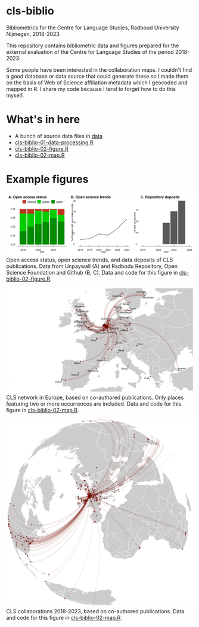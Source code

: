 # cls-biblio
Bibliometrics for the Centre for Language Studies, Radboud University Nijmegen, 2018-2023

This repository contains bibliometric data and figures prepared for the external evaluation of the Centre for Language Studies of the period 2018-2023.

Some people have been interested in the collaboration maps. I couldn't find a good database or data source that could generate these so I made them on the basis of Web of Science affiliation metadata which I geocoded and mapped in R. I share my code because I tend to forget how to do this myself.

# What's in here
* A bunch of source data files in [data](data)
* [cls-biblio-01-data-processing.R](cls-biblio-01-data-processing.R)
* [cls-biblio-02-figure.R](cls-biblio-02-figures.R)
* [cls-biblio-02-map.R](cls-biblio-02-map.R)

# Example figures
![Open science developments for CLS publications](figures/panel_openscience.png)
Open access status, open science trends, and data deposits of CLS publications. Data from Unpaywall (A) and Radbodu Repository, Open Science Foundation and Github (B, C). Data and code for this figure in [cls-biblio-02-figure.R](cls-biblio-02-figures.R).

![CLS network in Europe](figures/cls-network-europe.png)
CLS network in Europe, based on co-authored publications. Only places featuring two or more occurrences are included. Data and code for this figure in [cls-biblio-02-map.R](cls-biblio-02-map.R).

![CLS collaborations 2018-2023, based on co-authored publications](figures/cls-network-globe.png)
CLS collaborations 2018-2023, based on co-authored publications. Data and code for this figure in [cls-biblio-02-map.R](cls-biblio-02-map.R).
